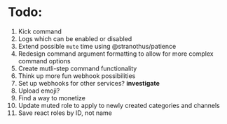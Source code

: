# Todo:

1. Kick command
2. Logs which can be enabled or disabled
3. Extend possible `mute` time using @stranothus/patience
4. Redesign command argument formatting to allow for more complex command options
5. Create mutli-step command functionality
6. Think up more fun webhook possibilities
7. Set up webhooks for other services? __investigate__
8. Upload emoji?
9. Find a way to monetize
10. Update muted role to apply to newly created categories and channels
11. Save react roles by ID, not name